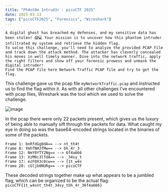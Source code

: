 ```yaml
---
title: "Ph4nt0m 1ntrud3r - picoCTF 2025"
date: 2025-03-13
tags: ["picoCTF2025", "Forensics", "Wireshark"]
---
```

```
A digital ghost has breached my defenses, and my sensitive data has been stolen! 😱💻 Your mission is to uncover how this phantom intruder infiltrated my system and retrieve the hidden flag.
To solve this challenge, you'll need to analyze the provided PCAP file and track down the attack method. The attacker has cleverly concealed his moves in well timely manner. Dive into the network traffic, apply the right filters and show off your forensic prowess and unmask the digital intruder!
Find the PCAP file here Network Traffic PCAP file and try to get the flag.
```
This challenge gave us the pcap file `myNetworkTraffic.pcap` and instructed us to find the flag within it. As with all other challenges I've encountered with pcap files, Wireshark was the tool which we used to solve the challenge.

![image](https://github.com/user-attachments/assets/5b65d3f7-93a0-456e-a5dd-eb20e0f3a941)

In the pcap there were only 22 packets present, which gives us the luxury of being able to manually sift through the packets for data. What caught my eye in doing so was the base64-encoded strings located in the binaries of some of the packets.
```
Frame 1: bnRfdGg0dA== --> nt_th4t
Frame 8: YmhfNHJfMw== --> bh_4r_3
Frame 12: NmY0YTY2Ng== --> 6f4a666
Frame 13: XzM0c3lfdA== --> _34sy_t
Frame 17: ezF0X3c0cw== --> {1t_w4s
Frame 20: cGljb0NURg== --> picoCTF
```

These decoded strings together make up what appears to be a jumbled flag, which can be organized to be the actual flag: `picoCTF{1t_w4snt_th4t_34sy_tbh_4r_36f4a666}`
